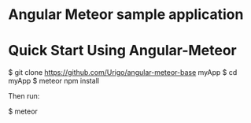 # Angular Meteor sample application

# Quick Start Using Angular-Meteor
   $ git clone https://github.com/Urigo/angular-meteor-base myApp
   $ cd myApp
   $ meteor npm install
   
   
Then run:

   $ meteor
